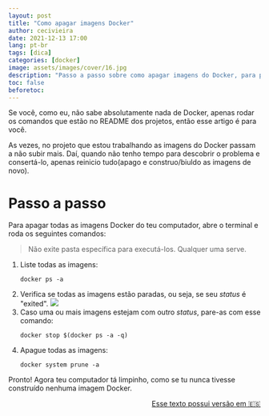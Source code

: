 ```yaml
---
layout: post
title: "Como apagar imagens Docker"
author: cecivieira
date: 2021-12-13 17:00
lang: pt-br
tags: [dica]
categories: [docker]
image: assets/images/cover/16.jpg
description: "Passo a passo sobre como apagar imagens do Docker, para pessoas muito iniciantes nessa ferramenta."
toc: false
beforetoc: 
---
```

Se você, como eu, não sabe absolutamente nada de Docker, apenas rodar os comandos que estão no README dos projetos, então esse artigo é para você.

As vezes, no projeto que estou trabalhando as imagens do Docker passam a não subir mais. Daí, quando não tenho tempo para descobrir o problema e consertá-lo, apenas reinicio tudo(apago e construo/biuldo as imagens de novo).

# Passo a passo

Para apagar todas as imagens Docker do teu computador, abre o terminal e roda os seguintes comandos:

> Não exite pasta específica para executá-los. Qualquer uma serve.

1. Liste todas as imagens:
    ```
    docker ps -a
    ```    
2. Verifica se todas as imagens estão paradas, ou seja, se seu *status* é "exited". 
   <img class="rounded mx-auto d-block" src="../assets/images/2021-12-13/status-imagens-docker.png">
3. Caso uma ou mais imagens estejam com outro *status*, pare-as com esse comando:
   ```
   docker stop $(docker ps -a -q)
   ```
4. Apague todas as imagens:
   ```
   docker system prune -a
   ```

Pronto! Agora teu computador tá limpinho, como se tu nunca tivesse construído nenhuma imagem Docker.
<div style="text-align: right"><a href="https://cecivieira.com/es/como-borrar-imagenes-docker/">Esse texto possui versão em 🇪🇸</a></div>